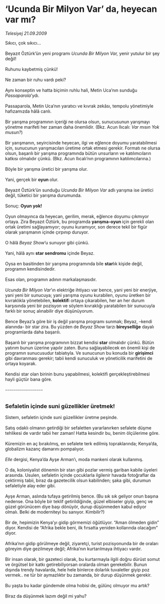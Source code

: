 # ‘Ucunda Bir Milyon Var’ da, heyecan var mı?

*Telesiyej 21.09.2009*

<div class="taraf_structure_2col_1zq">
<div class="margen_n">



 <p>Sıkıcı, çok sıkıcı... <br/><br/>Beyazıt Öztürk’ün yeni programı <i>Ucunda Bir Milyon Var,</i> yenir yutulur bir şey değil! <br/><br/>Ruhunu kaybetmiş çünkü! <br/><br/>Ne zaman bir ruhu vardı peki? <br/><br/>Aynı konseptin ve hatta biçimin ruhlu hali, Metin Uca’nın sunduğu <i>Passaparola</i>’ydı. <br/><br/>Passaparola, Metin Uca’nın yaratıcı ve kıvrak zekâsı, tempolu yönetimiyle hafızamızda hâlâ canlı. <br/><br/>Bir yarışma programının içeriği ne olursa olsun, sunucusunun yarışmayı yönetme marifeti her zaman daha önemlidir. (Bkz. Acun Ilıcalı: <i>Var mısın Yok musun?</i>) <br/><br/>Bir yarışmanın, seyircisinde heyecan, ilgi ve eğlence doyumu yaratabilmesi için, sunucunun yarışmacıları üretime ortak etmesi gerekir. Formatı ne olursa olsun, başarılı bir yarışma programında bütün unsurların ve katılımcıların katkısı olmalıdır çünkü. (Bkz. Acun Ilıcalı’nın programının katılımcılarına.) <br/><br/>Böyle bir yarışma üretici bir yarışma olur. <br/><br/>Yani, gerçek bir <b>oyun </b>olur. <br/><br/>Beyazıt Öztürk’ün sunduğu <i>Ucunda Bir Milyon Var</i> adlı yarışma ise üretici değil, tüketici bir yarışma durumunda. <br/><br/>Sonuç: <b>Oyun yok!</b> <br/><br/>Oyun olmayınca da heyecan, gerilim, merak, eğlence doyumu çıkmıyor ortaya. Zira Beyazıt Öztürk, bu programda <b>yarışma-oyun </b>için gerekli olan ortak üretimi sağlayamıyor; oyunu kuramıyor, son derece tekil bir figür olarak yarışmanın içinde çırpınıp duruyor. <br/><br/>O hâlâ <i>Beyaz Show</i>’u sunuyor gibi çünkü. <br/><br/>Yani, hâlâ aynı <b>star sendromu</b> içinde Beyaz. <br/><br/>Oysa en basitinden bir yarışma programında bile <b>star</b>lık kişide değil, programın kendisindedir. <br/><br/>Esas olan, programın adının markalaşmasıdır. <i><br/><br/>Ucunda Bir Milyon Var</i>’ın elektriğe ihtiyacı var bence, yani yeni bir enerjiye, yani yeni bir sunucuya; yani yarışma oyunu kurabilen, oyunu üretken bir kıvraklıkla yönetebilen, <b>kolektif</b>i ortaya çıkarabilen, her an her durum karşısında yeni bir pozisyon ve söylem kıvraklığı yaratabilen bir sunucuyla farklı bir sonuç alınabilir diye düşünüyorum. <br/><br/>Bence Beyaz’a göre bir iş değil yarışma programı sunmak; Beyaz, –kendi alanında- bir star zira. Bu yüzden de <i>Beyaz Show</i> tarzı <b>bireyselliğe</b> dayalı programlarda daha başarılı. <br/><br/>Başarılı bir yarışma programının bizzat kendisi<b> star</b> olmalıdır çünkü. Bütün yatırım bunun üzerine yapılır zaten. Bunu sağlayabilecek en önemli kişi de programın sunucusudur tabiatıyla. Ve sunucunun bu konuda bir <b>girişimci</b> gibi davranması gerekir; tabii kendi sunuculuk ve yöneticilik marifetini de ortaya koyarak. <br/><br/>Kendisi star olan birinin bunu yapabilmesi, kolektifi gerçekleştirebilmesi hayli güçtür bana göre. <br/><br/>------------------- <br/><br/><br/><font size="4"><strong>Sefaletin içinde suni güzellikler üretmek! <br/></strong></font><br/>Sistem, sefaletin içinde suni güzellikler üretme peşinde. <br/><br/>Satış odaklı olmanın getirdiği bir sefaletten yararlanırken sefalete düşme tehlikesi de vardır tabii her zaman! Hatta kesindir bu, benim ölçülerime göre. <br/><br/>Küremizin en aç bırakılmış, en sefalete terk edilmiş topraklarında; Kenya’da, globalizm kazanç damarını pompalıyor.<i> <br/><br/>Elle</i> dergisi, Kenya’da Ayşe Arman’ı, moda mankeni olarak kullanmış. <br/><br/>O da, koloniyalist dönemin bir starı gibi pozlar vermiş gariban kabile üyeleri arasında. Usulen, sefaletin içinde çocuklarla ilgilenir havada fotoğraflar da çektirmiş tabii, biraz da gazetecilik olsun kabilinden; şaka gibi, durumun sefaletiyle alay eder gibi. <br/><br/>Ayşe Arman, aslında tufaya getirilmiş bence. (Bu sık sık geliyor onun başına nedense. Ona böyle bir teklif getirildiğinde, güzel elbiseler giyip, genç ve güzel görünücem diye başı dönüyör, durup düşünmeden kabul ediyor olmalı. Belki de moderniteyi bu sanıyor. Kimbilir?) <br/><br/>Bir de, hepimizin Kenya’yı gidip görmemizi öğütlüyor. “Aman ölmeden gidin” diyor. Kendisi de “Afrika bekle beni, ilk fırsatta yeniden kollarında olacağım” diyor. <br/><br/>Afrika’nın gidip görülmeye değil, ziyaretçi, turist pozisyonunda bir de oraları göreyim diye gezilmeye değil; Afrika’nın kurtarılmaya ihtiyacı vardır. <br/><br/>Bir insan olarak, bir gazeteci olarak, bu kurtarmayla ilgili doğru dürüst somut ve örgütsel bir katkı getirebiliyorsan oralarda olman gerekebilir. Bunun dışında trendy havalarda, hele hele binlerce dolarlık tuvaletler giyip poz vermek.. ne tür bir aymazlıktır bu zamanda, bir durup düşünmek gerekir. <br/><br/>Bu yaşta bu kadar gündemde olma hobisi de, gülünç olmuyor mu artık? <br/><br/>Biraz da düşünmek lazım değil mi yahu?</p>
<br/>
<br/>
<br/>



<br/>


<div id="taraf_not">
</div>

</div>


</div>
